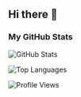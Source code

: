 ## Hi there 👋

### My GitHub Stats

![GitHub Stats](https://github-readme-stats.vercel.app/api?username=matheo-lm&show_icons=true)


![Top Languages](https://github-readme-stats.vercel.app/api/top-langs/?username=matheo-lm&layout=compact)


![Profile Views](https://komarev.com/ghpvc/?username=matheo-lm)
